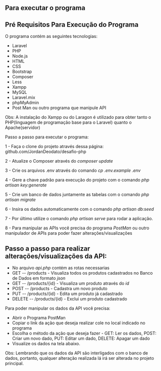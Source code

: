 ## Para executar o programa

## Pré Requisitos Para Execução do Programa
O programa contém as seguintes tecnologias:
* Laravel
* PHP
* Node.js
* HTML
* CSS
* Bootstrap
* Composer
* Less
* Xampp
* MySQL
* Laravel.mix
* phpMyAdmin
* Post Man ou outro programa que manipule API

Obs: A instalação do Xampp ou do Laragon é utilizado para obter tanto o PHP(linguagem de programação base para o Laravel) quanto o Apache(servidor)

Passo a passo para executar o programa:

1 - Faça o clone do projeto através dessa página: github.com/JordanDeodato/desafio-php

2 - Atualize o Composer através do *composer update*

3 - Crie os arquivos .env através do comando *cp .env.example .env*

4 - Gere a chave padrão para execução do projeto com o comando *php artisan key:generate*

5 - Crie um banco de dados juntamente as tabelas com o comando *php artisan migrate*

6 - Insira os dados automaticamente com o comando *php artisan db:seed*

7 - Por último utilize o comando *php artisan serve* para rodar a aplicação.

8 - Para manipular as APIs você precisa do programa *PostMan* ou outro manipulador de APIs para poder fazer alterações/visualizações

## Passo a passo para realizar alterações/visualizações da API:

* No arquivo *api.php* contém as rotas necessarias
* GET    -- /products - Visualiza todos os produtos cadastrados no Banco de Dados em formato *json*
* GET    -- /products/{id} - Visualiza um produto através do *id*
* POST   -- /products - Cadastra um novo produto
* PUT    -- /products/{id} - Edita um produto já cadastrado
* DELETE -- /products/{id} - Exclui um produto cadastrado

Para poder manipular os dados da API você precisa:
* Abrir o Programa PostMan
* Copiar o link da ação que deseja realizar cole no local indicado no programa
* Escolha o método da ação que deseja fazer - GET: Ler os dados, POST: Criar um novo dado, PUT: Editar um dado, DELETE: Apagar um dado
* Visualize os dados na tela abaixo.

Obs: Lembrando que os dados da API são interligados com o banco de dados, portanto, qualquer alteração realizada lá irá ser alterada no projeto principal.
